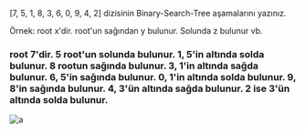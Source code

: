 [7, 5, 1, 8, 3, 6, 0, 9, 4, 2] dizisinin Binary-Search-Tree aşamalarını yazınız.

Örnek: root x'dir. root'un sağından y bulunur. Solunda z bulunur vb.

### root 7'dir. 5 root'un solunda bulunur. 1, 5'in altında solda bulunur. 8 rootun sağında bulunur. 3, 1'in altında sağda bulunur. 6, 5'in sağında bulunur. 0, 1'in altında solda bulunur. 9, 8'in sağında bulunur. 4, 3'ün altında sağda bulunur. 2 ise 3'ün altında solda bulunur.

![a](https://user-images.githubusercontent.com/86270311/236262669-eb69cf8c-f900-4f68-8fea-19e1ea03f677.png)
